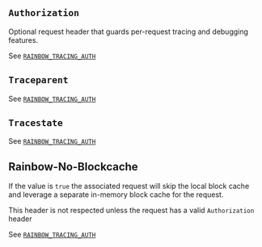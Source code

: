 ## `Authorization`

Optional request header that guards per-request tracing and debugging features.

See [`RAINBOW_TRACING_AUTH`](./environment-variables.md#rainbow_tracing_auth)

## `Traceparent`

See [`RAINBOW_TRACING_AUTH`](./environment-variables.md#rainbow_tracing_auth)

## `Tracestate`

See [`RAINBOW_TRACING_AUTH`](./environment-variables.md#rainbow_tracing_auth)

## Rainbow-No-Blockcache

If the value is `true` the associated request will skip the local block cache and leverage a separate in-memory block cache for the request.

This header is not respected unless the request has a valid `Authorization` header

See [`RAINBOW_TRACING_AUTH`](./environment-variables.md#rainbow_tracing_auth)
